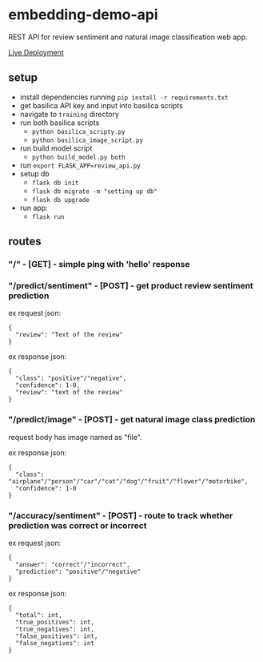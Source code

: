 # embedding-demo-api

REST API for review sentiment and natural image classification web app.

[Live Deployment](https://embedding-demo.herokuapp.com/)

## setup 
- install dependencies running `pip install -r requirements.txt`
- get basilica API key and input into basilica scripts
- navigate to `training` directory
- run both basilica scripts
  - `python basilica_scripty.py`
  - `python basilica_image_script.py`
- run build model script 
  - `python build_model.py both`
- run `export FLASK_APP=review_api.py`
- setup db
  - `flask db init`
  - `flask db migrate -m "setting up db"`
  - `flask db upgrade`
- run app:
  - `flask run`
  
## routes
### "/" - [GET] - simple ping with 'hello' response

### "/predict/sentiment" - [POST] - get product review sentiment prediction

ex request json:
```
{
  "review": "Text of the review"
}
```

ex response json:
```
{
  "class": "positive"/"negative",
  "confidence": 1-0,
  "review": "text of the review"
}
```

### "/predict/image" - [POST] - get natural image class prediction

request body has image named as "file".

ex response json:
```
{
  "class": "airplane"/"person"/"car"/"cat"/"dog"/"fruit"/"flower"/"motorbike",
  "confidence": 1-0
}
```

### "/accuracy/sentiment" - [POST] - route to track whether prediction was correct or incorrect

ex request json:
```
{
  "answer": "correct"/"incorrect",
  "prediction": "positive"/"negative"
}
```

ex response json:
```
{
  "total": int,
  "true_positives": int,
  "true_negatives": int,
  "false_positives": int,
  "false_negatives": int
}
```
